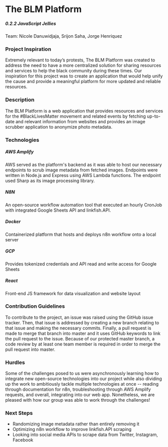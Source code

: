 # The BLM Platform
##### 0.2.2 JavaScript Jellies 
Team: Nicole Danuwidjaja, Srijon Saha, Jorge Henriquez

### Project Inspiration
Extremely relevant to today’s protests, The BLM Platform was created to address the need to have a more centralized solution for sharing resources and services to help the black community during these times. Our inspiration for this project was to create an application that would help unify the cause and provide a meaningful platform for more updated and reliable resources.

### Description
The BLM Platform is a web application that provides resources and services for the #BlackLivesMatter movement and related events by fetching up-to-date and relevant information from websites and provides an image scrubber application to anonymize photo metadata.

### Technologies
##### AWS Amplify
AWS served as the platform's backend as it was able to host our necessary endpoints to scrub image metadata from fetched images. Endpoints were written in Node.js and Express using AWS Lambda functions. The endpoint used Sharp as its image processing library. 

##### N8N
An open-source workflow automation tool that executed an hourly CronJob with integrated Google Sheets API and linkfish.API.

##### Docker
Containerized platform that hosts and deploys n8n workflow onto a local server

##### GCP
Provides tokenized credentials and API read and write access for Google Sheets

##### React
Front-end JS framework for data visualization and website layout

### Contribution Guidelines
To contribute to the project, an issue was raised using the GitHub issue tracker. Then, that issue is addressed by creating a new branch relating to that issue and making the necessary commits. Finally, a pull request is made to merge that branch into master and it uses GitHub keywords to link the pull request to the issue. Because of our protected master branch, a code review by at least one team member is required in order to merge the pull request into master. 

### Hurdles
Some of the challenges posed to us were asynchronously learning how to integrate new open-source technologies into our project while also dividing up the work to ambitiously tackle multiple technologies at once -- reading through documentation for n8n, troubleshooting through AWS Amplify requests, and overall, integrating into our web app. Nonetheless, we are pleased with how our group was able to work through the challenges!

### Next Steps
- Randomizing image metadata rather than entirely removing it
- Optimizing n8n workflow to improve linkfish.API scraping
- Looking into social media APIs to scrape data from Twitter, Instagram, Facebook


